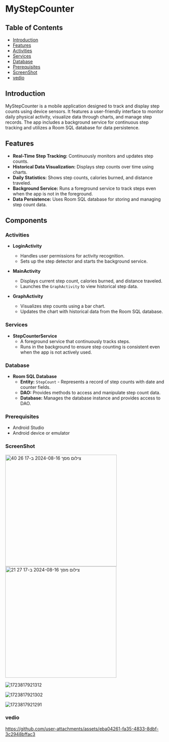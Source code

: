# MyStepCounter

## Table of Contents

- [Introduction](#Introduction)
- [Features](#Features)
- [Activities](#Activities)
- [Services](#Services)
- [Database](#Database)
- [Prerequisites](#Prerequisites)
- [ScreenShot](#ScreenShot)
- [vedio](#vedio)

## Introduction

MyStepCounter is a mobile application designed to track and display step counts using device sensors. It features a user-friendly interface to monitor daily physical activity, visualize data through charts, and manage step records. The app includes a background service for continuous step tracking and utilizes a Room SQL database for data persistence.

## Features

- **Real-Time Step Tracking:** Continuously monitors and updates step counts.
- **Historical Data Visualization:** Displays step counts over time using charts.
- **Daily Statistics:** Shows step counts, calories burned, and distance traveled.
- **Background Service:** Runs a foreground service to track steps even when the app is not in the foreground.
- **Data Persistence:** Uses Room SQL database for storing and managing step count data.

## Components

### Activities

- **LoginActivity**
  - Handles user permissions for activity recognition.
  - Sets up the step detector and starts the background service.

- **MainActivity**
  - Displays current step count, calories burned, and distance traveled.
  - Launches the `GraphActivity` to view historical step data.

- **GraphActivity**
  - Visualizes step counts using a bar chart.
  - Updates the chart with historical data from the Room SQL database.

### Services

- **StepCounterService**
  - A foreground service that continuously tracks steps.
  - Runs in the background to ensure step counting is consistent even when the app is not actively used.

### Database

- **Room SQL Database**
  - **Entity:** `StepCount` - Represents a record of step counts with date and counter fields.
  - **DAO:** Provides methods to access and manipulate step count data.
  - **Database:** Manages the database instance and provides access to DAO.


### Prerequisites

- Android Studio
- Android device or emulator


### ScreenShot

<img width="351" alt="צילום מסך 2024-08-16 ב-17 26 40" src="https://github.com/user-attachments/assets/5e5e5c26-8b73-4ba5-87bc-f4d8f26823b2">

<img width="350" alt="צילום מסך 2024-08-16 ב-17 27 21" src="https://github.com/user-attachments/assets/36e32661-e95a-4cff-9698-992032082f32">

![1723817921312](https://github.com/user-attachments/assets/efeed976-85b6-4f76-a00e-e2649eb02262)

![1723817921302](https://github.com/user-attachments/assets/0b9fbf96-132a-4ad2-a063-67f89b80b4ec)

![1723817921291](https://github.com/user-attachments/assets/25970dc8-cd87-47c1-be51-8917703a354d)



### vedio

https://github.com/user-attachments/assets/eba04261-fa35-4833-8dbf-3c2948bffac3


